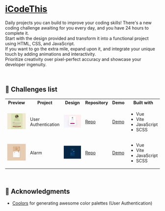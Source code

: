 # [iCodeThis](https://icodethis.com/)
Daily projects you can build to improve your coding skills! There's a new coding challenge awaiting for you every day, and you have 24 hours to complete it.
<br>
Start with the design provided and transform it into a functional project using HTML, CSS, and JavaScript.
<br>
If you want to go the extra mile, expand upon it, and integrate your unique touch by adding animations and interactivity.
<br>
Prioritize creativity over pixel-perfect accuracy and showcase your developer ingenuity.

<br>

## :pencil: Challenges list
<table>
    <tr>
        <th>Preview</th>
        <th>Project</th>
        <th>Design</th>
        <th>Repository</th>
        <th>Demo</th>
        <th>Built with</th>
    </tr>
    <tr>
        <td>
            <img src="https://raw.githubusercontent.com/carla-ng/coding-challenges/main/icodethis/main-project/public/user-authentication/user-authentication-preview.jpg" alt="User Authentication solution preview">
        </td>
        <td>
            User Authentication
        </td>
        <td>
            <img src="https://raw.githubusercontent.com/carla-ng/coding-challenges/main/icodethis/main-project/public/designs/user_authentication.webp" alt="User Authentication design preview">
        </td>
        <td>
            <a href="https://github.com/carla-ng/coding-challenges/tree/main/icodethis/main-project/" target="_blank">Repo</a>
        </td>
        <td>
            <a href="https://carla-ng-icodethis.netlify.app/user-authentication" target="_blank">Demo</a>
        </td>
        <td>
            <ul>
                <li>Vue</li>
                <li>Vite</li>
                <li>JavaScript</li>
                <li>SCSS</li>
            </ul>
        </td>
    </tr>
    <tr>
        <td>
            <img src="https://raw.githubusercontent.com/carla-ng/coding-challenges/main/icodethis/main-project/public/alarm/alarm-preview.jpg" alt="Alarm solution preview">
        </td>
        <td>
            Alarm
        </td>
        <td>
            <img src="https://raw.githubusercontent.com/carla-ng/coding-challenges/main/icodethis/main-project/public/designs/alarm.webp" alt="Alarm design preview">
        </td>
        <td>
            <a href="https://github.com/carla-ng/coding-challenges/tree/main/icodethis/main-project/" target="_blank">Repo</a>
        </td>
        <td>
            <a href="https://carla-ng-icodethis.netlify.app/alarm" target="_blank">Demo</a>
        </td>
        <td>
            <ul>
                <li>Vue</li>
                <li>Vite</li>
                <li>JavaScript</li>
                <li>SCSS</li>
            </ul>
        </td>
    </tr>
</table>

<br>

## :clap: Acknowledgments
* [Coolors](https://coolors.co/) for generating awesome color palettes (User Authentication)

